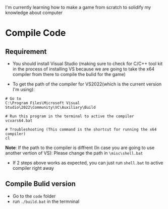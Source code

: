 I'm currently learning how to make a game from scratch to solidify my knowledge about computer

# Compile Code

## Requirement

* You should install Visual Studio (making sure to check for C/C++ tool kit in the process of installing VS because we are going to take the x64 compiler from there to compile the bulid for the game)  

* To get the path of the compiler for VS2022(which is the current version I'm using):

```
# Go to
C:\Program Files\Microsoft Visual Studio\2022\Community\VC\Auxiliary\Build

# Run this program in the terminal to active the compiler
vcvars64.bat

# Troubleshooting (This command is the shortcut for running the x64 compiler)
cl
```
**Note**: If the path to the compiler is diffrent (In case you are going to use another vertion of VS): Please change the path in `\misc\shell.bat`

* If 2 steps above works as expected, you can just run `shell.bat` to active compiler right away

## Compile Bulid version

* Go to the `code` folder
* run `./build.bat` in the termninal






